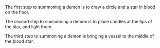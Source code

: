 The first step to summoning a demon is to draw a circle and a star in blood on the floor.

The second step to summoning a demon is to place candles at the tips of the star, and light them.

The third step to summoning a demon is bringing a vessel to the middle of the blood star.

